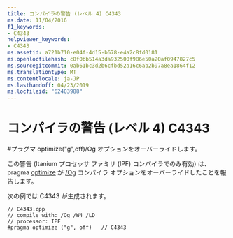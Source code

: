 ```yaml
---
title: コンパイラの警告 (レベル 4) C4343
ms.date: 11/04/2016
f1_keywords:
- C4343
helpviewer_keywords:
- C4343
ms.assetid: a721b710-e04f-4d15-b678-e4a2c8fd0181
ms.openlocfilehash: c8f0bb514a3da932500f986e50a20af0947827c5
ms.sourcegitcommit: 0ab61bc3d2b6cfbd52a16c6ab2b97a8ea1864f12
ms.translationtype: MT
ms.contentlocale: ja-JP
ms.lasthandoff: 04/23/2019
ms.locfileid: "62403988"
---
```

# <a name="compiler-warning-level-4-c4343"></a>コンパイラの警告 (レベル 4) C4343

\#プラグマ optimize("g",off)/Og オプションをオーバーライドします。

この警告 (Itanium プロセッサ ファミリ (IPF) コンパイラでのみ有効) は、pragma [optimize](../../preprocessor/optimize.md) が [/Og](../../build/reference/og-global-optimizations.md) コンパイラ オプションをオーバーライドしたことを報告します。

次の例では C4343 が生成されます。

```
// C4343.cpp
// compile with: /Og /W4 /LD
// processor: IPF
#pragma optimize ("g", off)   // C4343
```